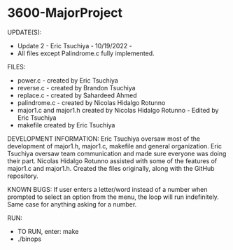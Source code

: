 # 3600-MajorProject

UPDATE(S):
- Update 2 - Eric Tsuchiya - 10/19/2022 -
-   All files except Palindrome.c fully implemented.

FILES:
-   power.c - created by Eric Tsuchiya
-   reverse.c - created by Brandon Tsuchiya
-   replace.c - created by Sahardeed Ahmed
-   palindrome.c - created by Nicolas Hidalgo Rotunno
-   major1.c and major1.h created by Nicolas Hidalgo Rotunno - Edited by Eric Tsuchiya
-   makefile created by Eric Tsuchiya

DEVELOPMENT INFORMATION:
Eric Tsuchiya oversaw most of the development of major1.h, major1.c, makefile and general organization.
Eric Tsuchiya oversaw team communication and made sure everyone was doing their part.
Nicolas Hidalgo Rotunno assisted with some of the features of major1.c and major1.h. Created the files originally, along with the GitHub repository.

KNOWN BUGS:
If user enters a letter/word instead of a number when prompted to select an option from the menu, the loop will run indefinitely.
Same case for anything asking for a number.

RUN:
- TO RUN, enter: make
- ./binops
